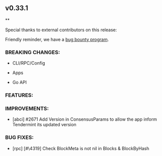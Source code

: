 ## v0.33.1

\*\*

Special thanks to external contributors on this release:

Friendly reminder, we have a [bug bounty
program](https://hackerone.com/tendermint).

### BREAKING CHANGES:

- CLI/RPC/Config

- Apps

- Go API

### FEATURES:

### IMPROVEMENTS:

- [abci] \#2671 Add Version in ConsensusParams to allow the app inform Tendermint its updated version

### BUG FIXES:

- [rpc] [#\4319] Check BlockMeta is not nil in Blocks & BlockByHash

